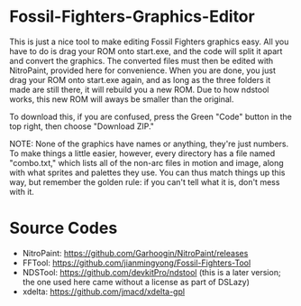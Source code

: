 # Fossil-Fighters-Graphics-Editor
This is just a nice tool to make editing Fossil Fighters graphics easy. All you have to do is drag your ROM onto start.exe, and the code will split it apart and
convert the graphics. The converted files must then be edited with NitroPaint, provided here for convenience. When you are done, you just drag
your ROM onto start.exe again, and as long as the three folders it made are still there, it will rebuild you a new ROM. Due to how ndstool works, this new ROM will aways be smaller than the original.

To download this, if you are confused, press the Green "Code" button in the top right, then choose "Download ZIP."

NOTE: None of the graphics have names or anything, they're just numbers. To make things a little easier, however, every directory has a file named "combo.txt," which
lists all of the non-arc files in motion and image, along with what sprites and palettes they use. You can thus match things up this way, but remember the golden rule:
if you can't tell what it is, don't mess with it.

# Source Codes
- NitroPaint:  https://github.com/Garhoogin/NitroPaint/releases
- FFTool: https://github.com/jianmingyong/Fossil-Fighters-Tool
- NDSTool: https://github.com/devkitPro/ndstool (this is a later version; the one used here came without a license as part of DSLazy)
- xdelta: https://github.com/jmacd/xdelta-gpl

